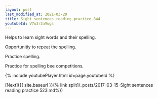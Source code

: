```yaml
---
layout: post
last_modified_at: 2021-03-29
title: Sight sentences reading practice 844
youtubeId: V7u3r3aVugs
---
```

 
 
Helps to learn sight words and their spelling.

Opportunitiy to repeat the spelling. 

Practice spelling. 
 
Practice for spelling bee competitions. 
 
{% include youtubePlayer.html id=page.youtubeId %}
 
 

[Next]({{ site.baseurl }}{% link  split1/_posts/2017-03-15-Sight sentences reading practice 523.md%})
 
